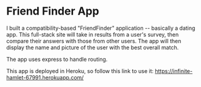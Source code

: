 # Friend Finder App

I built a compatibility-based "FriendFinder" application -- basically a dating app. This full-stack site will take in results from a user's survey, then compare their answers with those from other users. The app will then display the name and picture of the user with the best overall match. 

The app uses express to handle routing. 

This app is deployed in Heroku, so follow this link to use it: https://infinite-hamlet-67991.herokuapp.com/


